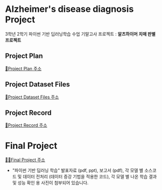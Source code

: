 # Alzheimer's disease diagnosis Project
3학년 2학기 파이썬 기반 딥러닝학습 수업 기말고사 프로젝트 : **알츠하이머 치매 판별 프로젝트**

## Project Plan
[📑Project Plan 주소](https://github.com/haleeseung/Alzheimer-s-disease-diagnosis_Project/tree/main/Project_Plan)  

## Project Dataset Files
[📑Project Dataset Files 주소](https://github.com/haleeseung/Alzheimer-s-disease-diagnosis_Project/tree/main/Data)

## Project Record
[📑Project Record 주소](https://github.com/haleeseung/Alzheimer-s-disease-diagnosis_Project/tree/main/Record)

# Final Project
[🧠🤖Final Project 주소](https://github.com/haleeseung/Alzheimer-s-disease-diagnosis_Project/tree/main/Final%20Project)

- "파이썬 기반 딥러닝 학습" 발표자료 (pdf, ppt), 보고서 (pdf), 각 모델 별 소스코드 및 데이터 전처리 (데이터 증강 기법을 적용한 코드), 각 모델 별 나온 학습 결과 및 성능 확인 용 사진이 첨부되어 있습니다.
